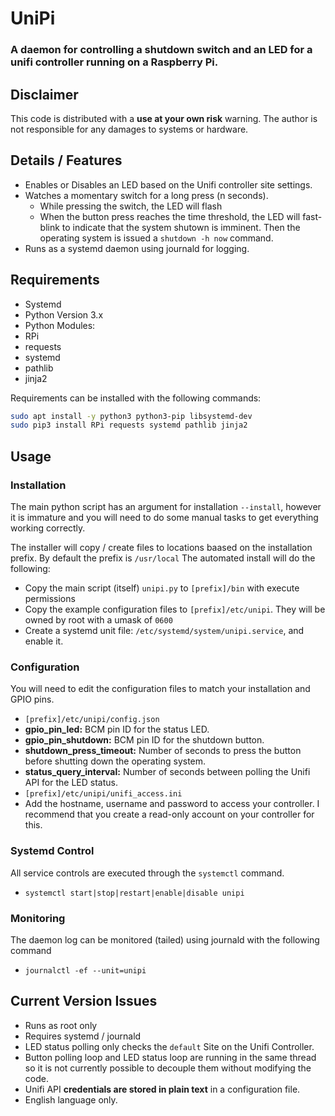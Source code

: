 # UniPi
### A daemon for controlling a shutdown switch and an LED for a unifi controller running on a Raspberry Pi.

## Disclaimer
This code is distributed with a **use at your own risk** warning. The author is not responsible for any damages to systems or hardware.

## Details / Features
- Enables or Disables an LED based on the Unifi controller site settings.
- Watches a momentary switch for a long press (n seconds).
  - While pressing the switch, the LED will flash
  - When the button press reaches the time threshold, the LED will fast-blink to indicate that the system shutown is imminent. Then the operating system is issued a `shutdown -h now` command.
- Runs as a systemd daemon using journald for logging.

## Requirements
- Systemd
- Python Version 3.x
- Python Modules:
 - RPi
 - requests
 - systemd
 - pathlib
 - jinja2

 Requirements can be installed with the following commands:

 ```bash
sudo apt install -y python3 python3-pip libsystemd-dev
sudo pip3 install RPi requests systemd pathlib jinja2
 ```

## Usage
### Installation
The main python script has an argument for installation `--install`, however it is immature and you will need to do some manual tasks to get everything working correctly.

The installer will copy / create files to locations baased on the installation prefix. By default the prefix is `/usr/local`
The automated install will do the following:
- Copy the main script (itself) `unipi.py` to `[prefix]/bin` with execute permissions
- Copy the example configuration files to `[prefix]/etc/unipi`. They will be owned by root with a umask of `0600`
- Create a systemd unit file: `/etc/systemd/system/unipi.service`, and enable it.

### Configuration
You will need to edit the configuration files to match your installation and GPIO pins.
- `[prefix]/etc/unipi/config.json`
 - **gpio_pin_led:** BCM pin ID for the status LED.
 - **gpio_pin_shutdown:** BCM pin ID for the shutdown button.
 - **shutdown_press_timeout:** Number of seconds to press the button before shutting down the operating system.
 - **status_query_interval:** Number of seconds between polling the Unifi API for the LED status.
- `[prefix]/etc/unipi/unifi_access.ini`
 - Add the hostname, username and password to access your controller. I recommend that you create a read-only account on your controller for this.

### Systemd Control
All service controls are executed through the `systemctl` command.
- `systemctl start|stop|restart|enable|disable unipi`

### Monitoring
The daemon log can be monitored (tailed) using journald with the following command
- `journalctl -ef --unit=unipi`

## Current Version Issues
- Runs as root only
- Requires systemd / journald
- LED status polling only checks the `default` Site on the Unifi Controller.
- Button polling loop and LED status loop are running in the same thread so it is not currently possible to decouple them without modifying the code.
- Unifi API **credentials are stored in plain text** in a configuration file.
- English language only.
